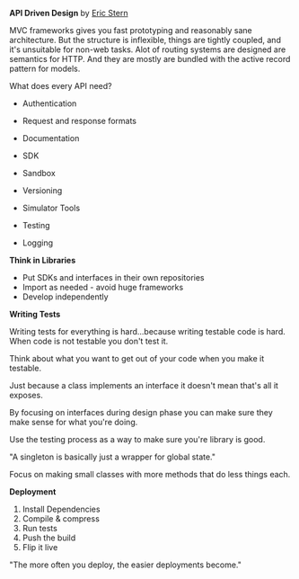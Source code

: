 **API Driven Design** by [Eric Stern](https://twitter.com/Firehed)

MVC frameworks gives you fast prototyping and reasonably sane architecture.  But the structure is inflexible, things are tightly coupled, and it's unsuitable for non-web tasks.  Alot of routing systems are designed are semantics for HTTP.  And they are mostly are bundled with the active record pattern for models.

What does every API need?

* Authentication
* Request and response formats
* Documentation

* SDK
* Sandbox
* Versioning
* Simulator Tools
* Testing
* Logging

**Think in Libraries**

* Put SDKs and interfaces in their own repositories
* Import as needed - avoid huge frameworks
* Develop independently

**Writing Tests**

Writing tests for everything is hard...because writing testable code is hard.  When code is not testable you don't test it.

Think about what you want to get out of your code when you make it testable.

Just because a class implements an interface it doesn't mean that's all it exposes.

By focusing on interfaces during design phase you can make sure they make sense for what you're doing.

Use the testing process as a way to make sure you're library is good.

"A singleton is basically just a wrapper for global state."

Focus on making small classes with more methods that do less things each.

**Deployment**

1. Install Dependencies
2. Compile & compress
3. Run tests
4. Push the build
5. Flip it live

"The more often you deploy, the easier deployments become."